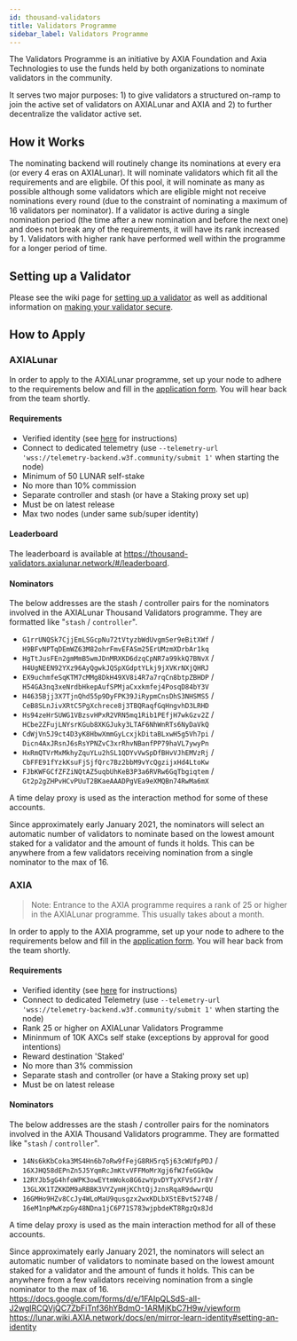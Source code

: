 ```yaml
---
id: thousand-validators
title: Validators Programme
sidebar_label: Validators Programme
---
```


The Validators Programme is an initiative by AXIA Foundation and Axia Technologies to use the funds held by both organizations to nominate validators in the community.

It serves two major purposes: 1) to give validators a structured on-ramp to join the active set of validators on AXIALunar and AXIA and 2) to further decentralize the validator active set.

## How it Works

The nominating backend will routinely change its nominations at every era (or every 4 eras on AXIALunar). It will nominate validators which fit all the requirements and are eligbile. Of this pool, it will nominate as many as possible although some validators which are eligible might not receive nominations every round (due to the constraint of nominating a maximum of 16 validators per nominator). If a validator is active during a single nomination period (the time after a new nomination and before the next one) and does not break any of the requirements, it will have its rank increased by 1. Validators with higher rank have performed well within the programme for a longer period of time.

## Setting up a Validator

Please see the wiki page for [setting up a validator](maintain-guides-how-to-validate-AXIA.md) as well as additional information on [making your validator secure](maintain-guides-secure-validator.md).

## How to Apply

### AXIALunar

In order to apply to the AXIALunar programme, set up your node to adhere to the requirements below and fill in the [application form][axialunar 1kv form]. You will hear back from the team shortly.

#### Requirements

- Verified identity (see [here]() for instructions)
- Connect to dedicated telemetry (use `--telemetry-url 'wss://telemetry-backend.w3f.community/submit 1'` when starting the node)
- Minimum of 50 LUNAR self-stake
- No more than 10% commission
- Separate controller and stash (or have a Staking proxy set up)
- Must be on latest release
- Max two nodes (under same sub/super identity)

#### Leaderboard

The leaderboard is available at https://thousand-validators.axialunar.network/#/leaderboard.

#### Nominators

The below addresses are the stash / controller pairs for the nominators involved in the AXIALunar Thousand Validators programme. They are formatted like "`stash` / `controller`".

- `G1rrUNQSk7CjjEmLSGcpNu72tVtyzbWdUvgmSer9eBitXWf` / `H9BFvNPTqDEmWZ63M82ohrFmvEFASm25ErUMzmXDrbAr1kq`
- `HgTtJusFEn2gmMmB5wmJDnMRXKD6dzqCpNR7a99kkQ7BNvX` / `H4UgNEEN92YXz96AyQgwkJQSpXGdptYLkj9jXVKrNXjQHRJ`
- `EX9uchmfeSqKTM7cMMg8DkH49XV8i4R7a7rqCn8btpZBHDP` / `H54GA3nq3xeNrdbHkepAufSPMjaCxxkmfej4PosqD84bY3V`
- `H4635Bjj3X7TjnQhd55p9DyFPK39JiRypmCnsDhS3NHSMS5` / `CeB8SLnJivXRtC5PgXchrece8j3TBQRaqfGqHngvhD3LRHD`
- `Hs94zeHrSUWG1VBzsvHPxR2VRN5mq1Rib1PEfjH7wkGzv2Z` / `HCbe2ZFujLNYsrKGub8XKGJuky3LTAF6NhWnRTs6NyDaVkQ`
- `CdWjVn5J9ct4D3yK8HbwXmmGyLcxjkDitaBLxwH5g5Vh7pi` / `Dicn4AxJRsnJ6sRsYPNZvC3xrRhvNBanfPP79haVL7ywyPn`
- `HxRmQTVrMxMkhyZquYLu2hSL1QDYvVwSpDfBHvVJhEMVzRj` / `CbFFE91fYzkKsuFjSjfQrc7Bz2bbM9vYcQgzijxHd4LtoKw`
- `FJbKWFGCfZFZiNQtAZ5uqbUhKeB3P3a6RVRw6GqTbgiqtem` / `Gt2p2gZHPvHCvPUuT2BKaeAAADPgVEa9eXMQBn74RwMa6mX`

A time delay proxy is used as the interaction method for some of these accounts.

Since approximately early January 2021, the nominators will select an automatic number of validators to nominate based on the lowest amount staked for a validator and the amount of funds it holds. This can be anywhere from a few validators receiving nomination from a single nominator to the max of 16.

### AXIA

> Note: Entrance to the AXIA programme requires a rank of 25 or higher in the AXIALunar programme. This usually takes about a month.

In order to apply to the AXIA programme, set up your node to adhere to the requirements below and fill in the [application form](). You will hear back from the team shortly.

#### Requirements

- Verified identity (see [here]() for instructions)
- Connect to dedicated Telemetry (use `--telemetry-url 'wss://telemetry-backend.w3f.community/submit 1'` when starting the node)
- Rank 25 or higher on AXIALunar Validators Programme
- Mininmum of 10K AXCs self stake (exceptions by approval for good intentions)
- Reward destination 'Staked'
- No more than 3% commission
- Separate stash and controller (or have a Staking proxy set up)
- Must be on latest release

#### Nominators

The below addresses are the stash / controller pairs for the nominators involved in the AXIA Thousand Validators programme. They are formatted like "`stash` / `controller`".

- `14Ns6kKbCoka3MS4Hn6b7oRw9fFejG8RH5rq5j63cWUfpPDJ` / `16XJHQ58dEPnZn5J5YqmRcJmKtvVFFMoMrXgj6fWJfeGGkQw`
- `12RYJb5gG4hfoWPK3owEYtmWoko8G6zwYpvDYTyXFVSfJr8Y` / `13GLXK1TZKKDM9aRBBK3VYZymHjKChtQjJznsRqaR9dwwrQU`
- `16GMHo9HZv8CcJy4WLoMaU9qusgzx2wxKDLbXStEBvt5274B` / `16eM1npMwKzpGy48NDna1jC6P71S783wjpbdeKT8RgzQx8Jd`

A time delay proxy is used as the main interaction method for all of these accounts.

Since approximately early January 2021, the nominators will select an automatic number of validators to nominate based on the lowest amount staked for a validator and the amount of funds it holds. This can be anywhere from a few validators receiving nomination from a single nominator to the max of 16.
https://docs.google.com/forms/d/e/1FAIpQLSdS-alI-J2wgIRCQVjQC7ZbFiTnf36hYBdmO-1ARMjKbC7H9w/viewform https://lunar.wiki.AXIA.network/docs/en/mirror-learn-identity#setting-an-identity

[axialunar 1kv form]: https://forms.gle/xqYLoceTwg1qvc9i6
